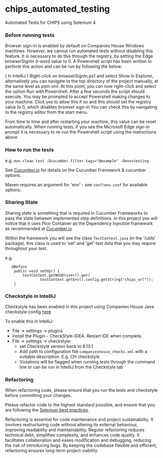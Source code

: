 # chips_automated_testing
Automated Tests for CHIPS using Selenium 4

### Before running tests

Browser sign-in is enabled by default on Companies House Windows machines. However, we cannot run automated tests without disabling this feature. It is necessary to do this through the registry, by setting the Edge browserSignIn d-word value to 0. A Powershell script has been written to perform this action and can be run by following the below:

( In IntelliJ ) Right-click on browserSignIn.ps1 and select Show in Explorer, alternatively you can navigate to the top directory of the project manually, at the same level as pom.xml. At this point, you can now right-click and select the option Run with Powershell. After a few seconds the script should execute. You may be prompted to accept Powershell making changes to your machine. Click yes to allow this if so and this should set the registry value to 0, which disables browser sign-in You can check this by navigating to the registry editor from the start menu.

From time to time and after restarting your machine, this value can be reset automatically. When running tests, if you see the Microsoft Edge sign-in prompt it is necessary to re-run the Powershell script using the instructions above

### How to run the tests
e.g. `mvn clean test -Dcucumber.filter.tags="@example" -Denv=testing`

See [Cucumber.io](https://cucumber.io/docs/cucumber/) for details on the Cucumber Framework & cucumber options.

Maven requires an argument for 'env' - see `conf/env.conf` for available options.

### Sharing State
Sharing state is something that is required in Cucumber Frameworks to pass the state between implemented step definitions.
In this project you will notice that it uses Pico Container as the Dependency Injection framework as recommended at 
[Cucumber.io](https://cucumber.io/docs/cucumber/state/?lang=java)

Within the framework you will see the class `TestContext.java` (in the '/utils' package), this class is used to 'set' and 'get' test data that you may require throughout your test.

e.g.
```
   @Before
    public void setUp() {
        testContext.getWebDriver().get(
                testContext.getEnv().config.getString("chips_url"));
    }
```
### Checkstyle in IntelliJ
Checkstyle has been enabled in this project using Companies House Java checkstyle config [here](https://github.com/companieshouse/java-checkstyle-config)

To enable this in IntelliJ:
- File -> settings -> plugins
- install the Plugin - CheckStyle-IDEA. Restart IDE when complete.
- File -> settings -> checkstyle:
   - set Checkstyle version back to 8.10.1
   - Add path to configuration file `companieshouse_checks.xml` with a suitable description. E.g. CH checkstyle
   - Violations will be flagged when running tests through the command line or can be run in IntelliJ from the Checkstyle tab

### Refactoring
When refactoring code, please ensure that you run the tests and checkstyle before committing your changes.

Please refactor code to the highest standard possible, and ensure that you are following the 
[Selenium best practices](https://www.selenium.dev/documentation/en/guidelines_and_recommendations/).

Refactoring is essential for code maintenance and project sustainability. 
It involves restructuring code without altering its external behaviour, 
improving readability and maintainability. Regular refactoring reduces technical debt, 
simplifies complexity, and enhances code quality. It facilitates collaboration and eases modification and debugging, 
reducing the risk of introducing bugs. By keeping the codebase flexible and efficient, refactoring ensures 
long-term project viability.